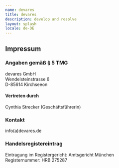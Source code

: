 ```yaml
---
name: devares
title: devares
description: develop and resolve
layout: splash
locale: de-DE
---
```

## Impressum

### Angaben gemäß § 5 TMG
devares GmbH<br/>
Wendelsteinstrasse 6<br/>
D-85614 Kirchseeon

#### Vertreten durch

Cynthia Strecker (Geschäftsführerin)

### Kontakt
info(a)devares.de

### Handelsregistereintrag
Eintragung im Registergericht: Amtsgericht München<br/>
Registernummer: HRB 275287
